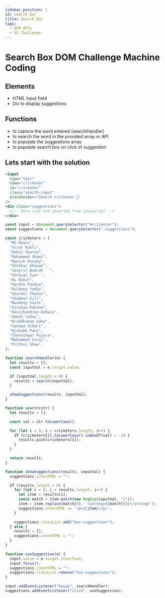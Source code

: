 ```yaml
---
sidebar_position: 1
id: search_bar
title: Search Bar
tags:
  - DOM APIs
  - UI Challenge
---
```


# Search Box DOM Challenge Machine Coding

## Elements
- HTML Input field
- Div to display suggestions

## Functions

- to capture the word entered (searchHandler)
- to search the word in the provided array or API
- to populate the suggestions array
- to populate search box on click of suggestion

## Lets start with the solution

```html
<input
  type="text"
  name="cricketer"
  id="cricketer"
  class="search-input"
  placeholder="Search cricketer 🧍"
/>
<div class="suggestions">
  <!-- here list are inserted from javascript -->
</div>
```

```js
const input = document.querySelector("#cricketer");
const suggestions = document.querySelector(".suggestions");

const cricketers = [
  "MS Dhoni",
  "Virat Kohli",
  "Rohit Sharma",
  "Mohammed Shami",
  "Manish Pandey",
  "Shikhar Dhawan",
  "Jasprit Bumrah	",
  "Shreyas Iyer	",
  "KL Rahul",
  "Hardik Pandya",
  "Kuldeep Yadav",
  "Shardul Thakur",
  "Shubman Gill",
  "Navdeep Saini",
  "Ajinkya Rahane",
  "Ravichandran Ashwin",
  "Umesh Yadav",
  "Wriddhiman Saha",
  "Hanuma Vihari",
  "Rishabh Pant",
  "Cheteshwar Pujara",
  "Mohammed Siraj",
  "Prithvi Shaw",
];

function searchHandler(e) {
  let results = [];
  const inputVal = e.target.value;

  if (inputVal.length > 0) {
    results = search(inputVal);
  }

  showSuggestions(results, inputVal);
}

function search(str) {
  let results = [];

  const val = str.toLowerCase();

  for (let i = 0; i < cricketers.length; i++) {
    if (cricketers[i].toLowerCase().indexOf(val) > -1) {
      results.push(cricketers[i]);
    }
  }

  return results;
}

function showSuggestions(results, inputVal) {
  suggestions.innerHTML = "";

  if (results.length > 0) {
    for (let i = 0; i < results.length; i++) {
      let item = results[i];
      const match = item.match(new RegExp(inputVal, "i"));
      item = item.replace(match[0], `<strong>${match[0]}</strong>`);
      suggestions.innerHTML += `<p>${item}</p>`;
    }

    suggestions.classList.add("has-suggestions");
  } else {
    results = [];
    suggestions.innerHTML = "";
  }
}

function useSuggestion(e) {
  input.value = e.target.innerText;
  input.focus();
  suggestions.innerHTML = "";
  suggestions.classList.remove("has-suggestions");
}

input.addEventListener("keyup", searchHandler);
suggestions.addEventListener("click", useSuggestion);
```
